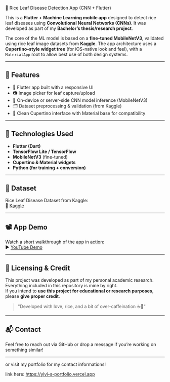 🌾 Rice Leaf Disease Detection App (CNN + Flutter)

This is a **Flutter + Machine Learning mobile app** designed to detect rice leaf diseases using **Convolutional Neural Networks (CNNs)**. It was developed as part of my **Bachelor’s thesis/research project**.

The core of the ML model is based on a **fine-tuned MobileNetV3**, validated using rice leaf image datasets from **Kaggle**. The app architecture uses a **Cupertino-style widget tree** (for iOS-native look and feel), with a `MaterialApp` root to allow best use of both design systems.

---

## 🚀 Features
- 📱 Flutter app built with a responsive UI
- 📷 Image picker for leaf capture/upload
- 🧠 On-device or server-side CNN model inference (MobileNetV3)
- 🗂 Dataset preprocessing & validation (from Kaggle)
- 🧾 Clean Cupertino interface with Material base for compatibility

---

## 🧪 Technologies Used
- **Flutter (Dart)**
- **TensorFlow Lite / TensorFlow**
- **MobileNetV3** (fine-tuned)
- **Cupertino & Material widgets**
- **Python (for training + conversion)**

---

## 📂 Dataset
Rice Leaf Disease Dataset from Kaggle:  
🔗 [Kaggle](https://www.kaggle.com)

---

## 📽️ App Demo
Watch a short walkthrough of the app in action:  
▶️ [YouTube Demo](https://youtube.com/shorts/XDyNUVTOH1k?si=odXH63THbtdclBzx)

---

## 📜 Licensing & Credit
This project was developed as part of my personal academic research.  
Everything included in this repository is mine by right.  
If you intend to **use this project for educational or research purposes**, please **give proper credit**.

> "Developed with love, rice, and a bit of over-caffeination ☕🌾"

---

## 📬 Contact
Feel free to reach out via GitHub or drop a message if you’re working on something similar!

---
or visit my portfolio for my contact informations! 

link here: https://ylvi-s-portfolio.vercel.app
